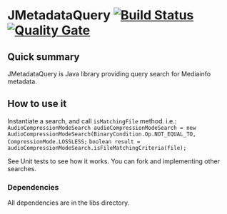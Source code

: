 # JMetadataQuery [![Build Status](https://travis-ci.org/welle/JMetadataQuery.svg?branch=master)](https://travis-ci.org/welle/JMetadataQuery) [![Quality Gate](https://sonarcloud.io/api/badges/gate?key=JMetaDataQuery)](https://sonarcloud.io/dashboard/index/JMetaDataQuery) #

## Quick summary ##
JMetadataQuery is Java library providing query search for Mediainfo metadata.

## How to use it ##
Instantiate a search, and call `isMatchingFile` method.
i.e.:  
`AudioCompressionModeSearch audioCompressionModeSearch = new AudioCompressionModeSearch(BinaryCondition.Op.NOT_EQUAL_TO, CompressionMode.LOSSLESS;` 
`boolean result = audioCompressionModeSearch.isFileMatchingCriteria(file);`  

See Unit tests to see how it works.
You can fork and implementing other searches.

### Dependencies ###
All dependencies are in the libs directory.
